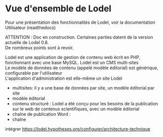 Vue d'ensemble de Lodel
=======================

Pour une présentation des fonctionnalités de Lodel, voir la documentation Utilisateur (readthedocs)

ATTENTION : Doc en construction.
Certaines parties datent de la version actuelle de Lodel 0.8.  
De nombreux points sont à revoir.

Lodel est une application de gestion de contenu web écrit en PHP, fonctionnant avec une base MySQL.
Lodel est un CMS multi-sites     
Le modèle de données de contenu (appelé modèle éditorial) est générique, configurable par l'utilisateur    
L'application d'administration est elle-même un site Lodel  

- multisites: il y a une base de données par site, un modèle éditorial par site
- modèle éditorial  
- contenu structuré : Lodel a été conçu pour les besoins de la publication sur le web de contenus scientifiques,
avec un modèle éditorial  
- chaîne de publication Word : 
- chaîne

intégrer
https://lodel.hypotheses.org/configurer/architecture-technique
